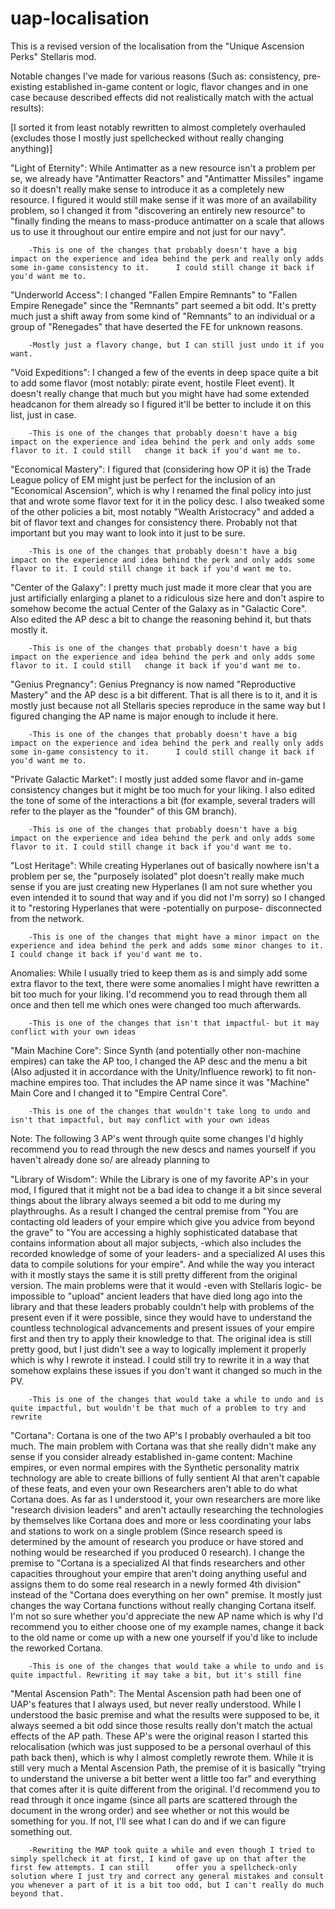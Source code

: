 # uap-localisation
This is a revised version of the localisation from the "Unique Ascension Perks" Stellaris mod. 

Notable changes I've made for various reasons (Such as: consistency, pre-existing established in-game content or logic, flavor changes and in one case because described effects did not realistically match with the actual results):

[I sorted it from least notably rewritten to almost completely overhauled (excludes those I mostly just spellchecked without really changing anything)] 

"Light of Eternity": While Antimatter as a new resource isn't a problem per se, we already have "Antimatter Reactors" and "Antimatter Missiles" ingame so it doesn't really make sense to introduce it as a completely new resource. I figured it would still make sense if it was more of an availability problem, so I changed it from "discovering an entirely new resource" to "finally finding the means to mass-produce antimatter on a scale that allows us to use it throughout our entire empire and not just for our navy". 

        -This is one of the changes that probably doesn't have a big impact on the experience and idea behind the perk and really only adds some in-game consistency to it.      I could still change it back if you'd want me to.
    
  "Underworld Access": I changed "Fallen Empire Remnants" to "Fallen Empire Renegade" since the "Remnants" part seemed a bit odd. It's pretty much just a shift away from some kind of "Remnants" to an individual or a group of "Renegades" that have deserted the FE for unknown reasons. 
  
        -Mostly just a flavory change, but I can still just undo it if you want.
  
 "Void Expeditions": I changed a few of the events in deep space quite a bit to add some flavor (most notably: pirate event, hostile Fleet event). It doesn't really change that much but you might have had some extended headcanon for them already so I figured it'll be better to include it on this list, just in case.
 
        -This is one of the changes that probably doesn't have a big impact on the experience and idea behind the perk and only adds some flavor to it. I could still   change it back if you'd want me to.
 
 
 
"Economical Mastery": I figured that (considering how OP it is) the Trade League policy of EM might just be perfect for the inclusion of an "Economical Ascension", which is why I renamed the final policy into just that and wrote some flavor text for it in the policy desc. I also tweaked some of the other policies a bit, most notably "Wealth Aristocracy" and added a bit of flavor text and changes for consistency there. Probably not that important but you may want to look into it just to be sure.

        -This is one of the changes that probably doesn't have a big impact on the experience and idea behind the perk and only adds some flavor to it. I could still change it back if you'd want me to.

"Center of the Galaxy": I pretty much just made it more clear that you are just artificially enlarging a planet to a ridiculous size here and don't aspire to somehow become the actual Center of the Galaxy as in "Galactic Core". Also edited the AP desc a bit to change the reasoning behind it, but thats mostly it.

        -This is one of the changes that probably doesn't have a big impact on the experience and idea behind the perk and only adds some flavor to it. I could still   change it back if you'd want me to.

"Genius Pregnancy": Genius Pregnancy is now named "Reproductive Mastery" and the AP desc is a bit different. That is all there is to it, and it is mostly just because not all Stellaris species reproduce in the same way but I figured changing the AP name is major enough to include it here.

        -This is one of the changes that probably doesn't have a big impact on the experience and idea behind the perk and really only adds some in-game consistency to it.      I could still change it back if you'd want me to.


"Private Galactic Market": I mostly just added some flavor and in-game consistency changes but it might be too much for your liking. I also edited the tone of some of the interactions a bit (for example, several traders will refer to the player as the "founder" of this GM branch).

        -This is one of the changes that probably doesn't have a big impact on the experience and idea behind the perk and only adds some flavor to it. I could still change it back if you'd want me to.

"Lost Heritage": While creating Hyperlanes out of basically nowhere isn't a problem per se, the "purposely isolated" plot doesn't really make much sense if you are just creating new Hyperlanes (I am not sure whether you even intended it to sound that way and if you did not I'm sorry) so I changed it to "restoring Hyperlanes that were -potentially on purpose- disconnected from the network. 

        -This is one of the changes that might have a minor impact on the experience and idea behind the perk and adds some minor changes to it. I could change it back if you'd want me to.

Anomalies: While I usually tried to keep them as is and simply add some extra flavor to the text, there were some anomalies I might have rewritten a bit too much for your liking. I'd recommend you to read through them all once and then tell me which ones were changed too much afterwards.

        -This is one of the changes that isn't that impactful- but it may conflict with your own ideas
    
"Main Machine Core": Since Synth (and potentially other non-machine empires) can take the AP too, I changed the AP desc and the menu a bit (Also adjusted it in accordance with the Unity/Influence rework) to fit non-machine empires too. That includes the AP name since it was "Machine" Main Core and I changed it to "Empire Central Core".

        -This is one of the changes that wouldn't take long to undo and isn't that impactful, but may conflict with your own ideas
 
 Note: The following 3 AP's went through quite some changes I'd highly recommend you to read through the new descs and names yourself if you haven't already done so/ are already planning to
 
"Library of Wisdom": While the Library is one of my favorite AP's in your mod, I figured that it might not be a bad idea to change it a bit since several things about the library always seemed a bit odd to me during my playthroughs. As a result I changed the central premise from "You are contacting old leaders of your empire which give you advice from beyond the grave" to "You are accessing a highly sophisticated database that contains information about all major subjects, -which also includes the recorded knowledge of some of your leaders- and a specialized AI uses this data to compile solutions for your empire". And while the way you interact with it mostly stays the same it is still pretty different from the original version. The main problems were that it would -even with Stellaris logic- be impossible to "upload" ancient leaders that have died long ago into the library and that these leaders probably couldn't help with problems of the present even if it were possible, since they would have to understand the countless technological advancements and present issues of your empire first and then try to apply their knowledge to that. The original idea is still pretty good, but I just didn't see a way to logically implement it properly which is why I rewrote it instead.
I could still try to rewrite it in a way that somehow explains these issues if you don't want it changed so much in the PV. 

        -This is one of the changes that would take a while to undo and is quite impactful, but wouldn't be that much of a problem to try and rewrite

"Cortana": Cortana is one of the two AP's I probably overhauled a bit too much. The main problem with Cortana was that she really didn't make any sense if you consider already established in-game content: Machine empires, or even normal empires with the Synthetic personality matrix technology are able to create billions of fully sentient AI that aren't capable of these feats, and even your own Researchers aren't able to do what Cortana does. As far as I understood it, your own researchers are more like "research division leaders" and aren't actaully researching the technologies by themselves like Cortana does and more or less coordinating your labs and stations to work on a single problem (Since research speed is determined by the amount of research you produce or have stored and nothing would be researched if you produced 0 research). I change the premise to "Cortana is a specialized AI that finds researchers and other capacities throughout your empire that aren't doing anything useful and assigns them to do some real research in a newly formed 4th division" instead of the "Cortana does everything on her own" premise. It mostly just changes the way Cortana functions without really changing Cortana itself. I'm not so sure whether you'd appreciate the new AP name which is why I'd recommend you to either choose one of my example names, change it back to the old name or come up with a new one yourself if you'd like to include the reworked Cortana.

        -This is one of the changes that would take a while to undo and is quite impactful. Rewriting it may take a bit, but it's still fine
    
    
"Mental Ascension Path": The Mental Ascension path had been one of UAP's features that I always used, but never really understood. While I understood the basic premise and what the results were supposed to be, it always seemed a bit odd since those results really don't match the actual effects of the AP path. These AP's were the original reason I started this relocalisation (which was just supposed to be a personal overhaul of this path back then), which is why I almost completly rewrote them. While it is still very much a Mental Ascension Path, the premise of it is basically "trying to understand the universe a bit better went a little too far" and everything that comes after it is quite different from the original. I'd recommend you to read through it once ingame (since all parts are scattered through the document in the wrong order) and see whether or not this would be something for you. If not, I'll see what I can do and if we can figure something out.

        -Rewriting the MAP took quite a while and even though I tried to simply spellcheck it at first, I kind of gave up on that after the first few attempts. I can still      offer you a spellcheck-only solution where I just try and correct any general mistakes and consult you whenever a part of it is a bit too odd, but I can't really do much beyond that. 
